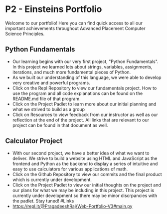 # P2 - Einsteins Portfolio
Welcome to our portfolio! Here you can find quick access to all our important achievements throughout Advanced Placement Computer Science Principles.
## Python Fundamentals
* Our learning begins with our very first project, "Python Fundamentals". In this project we learned lots about strings, variables, assignments, iterations, and much more fundamental pieces of Python. 
* As we built our understanding of this language, we were able to develop very creative and powerful programs.
* Click on the Repl Repository to view our fundamentals project. How to use the program and all code explanations can be found on the README.md file of that program.
* Click on the Project Padlet to learn more about our initial planning and what we strived to build as a group
* Click on Resources to view feedback from our instructor as well as our reflection at the end of the project. All links that are relevant to our project can be found in that document as well.
## Calculator Project
* With our second project, we have a better idea of what we want to deliver. We strive to build a website using HTML and JavaScript as the frontend and Python as the backend to display a series of intuitive and easy to use calculators for various applications of math.
* Click on the Github Repository to view our commits and the final product which is currently under development.
* Click on the Project Padlet to view our initial thoughts on the project and our plans for what we may be including in this project. This project is currently under development so there may be minor discrpancies with the padlet. Stay tuned!
#Links
* https://repl.it/@PragadeeshRaj/Web-Portfolio-V3#main.py
